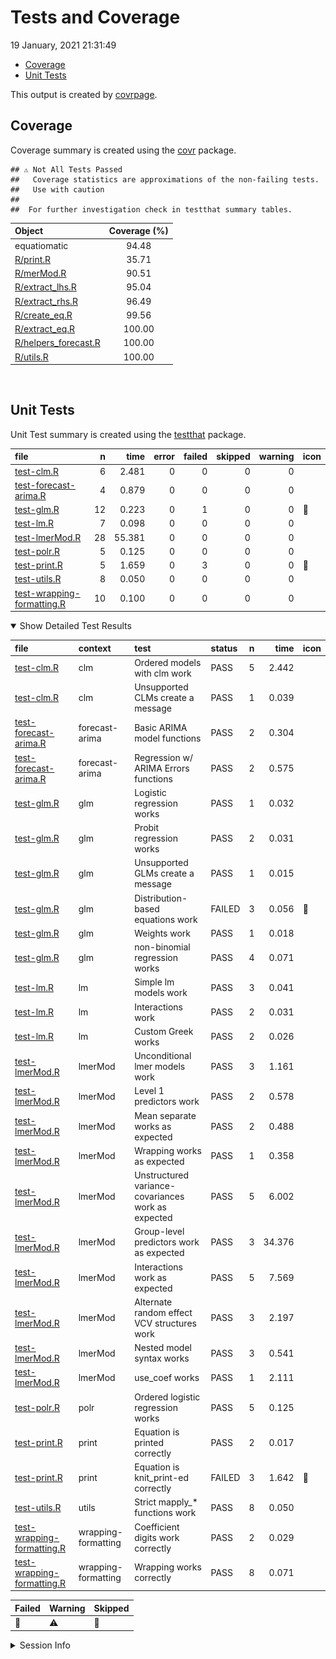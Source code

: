 Tests and Coverage
================
19 January, 2021 21:31:49

  - [Coverage](#coverage)
  - [Unit Tests](#unit-tests)

This output is created by
[covrpage](https://github.com/yonicd/covrpage).

## Coverage

Coverage summary is created using the
[covr](https://github.com/r-lib/covr) package.

    ## ⚠️ Not All Tests Passed
    ##   Coverage statistics are approximations of the non-failing tests.
    ##   Use with caution
    ## 
    ##  For further investigation check in testthat summary tables.

| Object                                           | Coverage (%) |
| :----------------------------------------------- | :----------: |
| equatiomatic                                     |    94.48     |
| [R/print.R](../R/print.R)                        |    35.71     |
| [R/merMod.R](../R/merMod.R)                      |    90.51     |
| [R/extract\_lhs.R](../R/extract_lhs.R)           |    95.04     |
| [R/extract\_rhs.R](../R/extract_rhs.R)           |    96.49     |
| [R/create\_eq.R](../R/create_eq.R)               |    99.56     |
| [R/extract\_eq.R](../R/extract_eq.R)             |    100.00    |
| [R/helpers\_forecast.R](../R/helpers_forecast.R) |    100.00    |
| [R/utils.R](../R/utils.R)                        |    100.00    |

<br>

## Unit Tests

Unit Test summary is created using the
[testthat](https://github.com/r-lib/testthat) package.

| file                                                              |  n |   time | error | failed | skipped | warning | icon |
| :---------------------------------------------------------------- | -: | -----: | ----: | -----: | ------: | ------: | :--- |
| [test-clm.R](testthat/test-clm.R)                                 |  6 |  2.481 |     0 |      0 |       0 |       0 |      |
| [test-forecast-arima.R](testthat/test-forecast-arima.R)           |  4 |  0.879 |     0 |      0 |       0 |       0 |      |
| [test-glm.R](testthat/test-glm.R)                                 | 12 |  0.223 |     0 |      1 |       0 |       0 | 🛑    |
| [test-lm.R](testthat/test-lm.R)                                   |  7 |  0.098 |     0 |      0 |       0 |       0 |      |
| [test-lmerMod.R](testthat/test-lmerMod.R)                         | 28 | 55.381 |     0 |      0 |       0 |       0 |      |
| [test-polr.R](testthat/test-polr.R)                               |  5 |  0.125 |     0 |      0 |       0 |       0 |      |
| [test-print.R](testthat/test-print.R)                             |  5 |  1.659 |     0 |      3 |       0 |       0 | 🛑    |
| [test-utils.R](testthat/test-utils.R)                             |  8 |  0.050 |     0 |      0 |       0 |       0 |      |
| [test-wrapping-formatting.R](testthat/test-wrapping-formatting.R) | 10 |  0.100 |     0 |      0 |       0 |       0 |      |

<details open>

<summary> Show Detailed Test Results </summary>

| file                                                                      | context             | test                                               | status | n |   time | icon |
| :------------------------------------------------------------------------ | :------------------ | :------------------------------------------------- | :----- | -: | -----: | :--- |
| [test-clm.R](testthat/test-clm.R#L14)                                     | clm                 | Ordered models with clm work                       | PASS   | 5 |  2.442 |      |
| [test-clm.R](testthat/test-clm.R#L34)                                     | clm                 | Unsupported CLMs create a message                  | PASS   | 1 |  0.039 |      |
| [test-forecast-arima.R](testthat/test-forecast-arima.R#L14)               | forecast-arima      | Basic ARIMA model functions                        | PASS   | 2 |  0.304 |      |
| [test-forecast-arima.R](testthat/test-forecast-arima.R#L37)               | forecast-arima      | Regression w/ ARIMA Errors functions               | PASS   | 2 |  0.575 |      |
| [test-glm.R](testthat/test-glm.R#L13)                                     | glm                 | Logistic regression works                          | PASS   | 1 |  0.032 |      |
| [test-glm.R](testthat/test-glm.R#L27)                                     | glm                 | Probit regression works                            | PASS   | 2 |  0.031 |      |
| [test-glm.R](testthat/test-glm.R#L39)                                     | glm                 | Unsupported GLMs create a message                  | PASS   | 1 |  0.015 |      |
| [test-glm.R](testthat/test-glm.R#L55)                                     | glm                 | Distribution-based equations work                  | FAILED | 3 |  0.056 | 🛑    |
| [test-glm.R](testthat/test-glm.R#L75)                                     | glm                 | Weights work                                       | PASS   | 1 |  0.018 |      |
| [test-glm.R](testthat/test-glm.R#L89)                                     | glm                 | non-binomial regression works                      | PASS   | 4 |  0.071 |      |
| [test-lm.R](testthat/test-lm.R#L8)                                        | lm                  | Simple lm models work                              | PASS   | 3 |  0.041 |      |
| [test-lm.R](testthat/test-lm.R#L22)                                       | lm                  | Interactions work                                  | PASS   | 2 |  0.031 |      |
| [test-lm.R](testthat/test-lm.R#L32_L34)                                   | lm                  | Custom Greek works                                 | PASS   | 2 |  0.026 |      |
| [test-lmerMod.R](testthat/test-lmerMod.R#L6)                              | lmerMod             | Unconditional lmer models work                     | PASS   | 3 |  1.161 |      |
| [test-lmerMod.R](testthat/test-lmerMod.R#L23)                             | lmerMod             | Level 1 predictors work                            | PASS   | 2 |  0.578 |      |
| [test-lmerMod.R](testthat/test-lmerMod.R#L36)                             | lmerMod             | Mean separate works as expected                    | PASS   | 2 |  0.488 |      |
| [test-lmerMod.R](testthat/test-lmerMod.R#L49)                             | lmerMod             | Wrapping works as expected                         | PASS   | 1 |  0.358 |      |
| [test-lmerMod.R](testthat/test-lmerMod.R#L58)                             | lmerMod             | Unstructured variance-covariances work as expected | PASS   | 5 |  6.002 |      |
| [test-lmerMod.R](testthat/test-lmerMod.R#L96)                             | lmerMod             | Group-level predictors work as expected            | PASS   | 3 | 34.376 |      |
| [test-lmerMod.R](testthat/test-lmerMod.R#L132)                            | lmerMod             | Interactions work as expected                      | PASS   | 5 |  7.569 |      |
| [test-lmerMod.R](testthat/test-lmerMod.R#L168)                            | lmerMod             | Alternate random effect VCV structures work        | PASS   | 3 |  2.197 |      |
| [test-lmerMod.R](testthat/test-lmerMod.R#L193)                            | lmerMod             | Nested model syntax works                          | PASS   | 3 |  0.541 |      |
| [test-lmerMod.R](testthat/test-lmerMod.R#L219)                            | lmerMod             | use\_coef works                                    | PASS   | 1 |  2.111 |      |
| [test-polr.R](testthat/test-polr.R#L13)                                   | polr                | Ordered logistic regression works                  | PASS   | 5 |  0.125 |      |
| [test-print.R](testthat/test-print.R#L9_L10)                              | print               | Equation is printed correctly                      | PASS   | 2 |  0.017 |      |
| [test-print.R](testthat/test-print.R#L22_L24)                             | print               | Equation is knit\_print-ed correctly               | FAILED | 3 |  1.642 | 🛑    |
| [test-utils.R](testthat/test-utils.R#L7_L10)                              | utils               | Strict mapply\_\* functions work                   | PASS   | 8 |  0.050 |      |
| [test-wrapping-formatting.R](testthat/test-wrapping-formatting.R#L5_L7)   | wrapping-formatting | Coefficient digits work correctly                  | PASS   | 2 |  0.029 |      |
| [test-wrapping-formatting.R](testthat/test-wrapping-formatting.R#L19_L21) | wrapping-formatting | Wrapping works correctly                           | PASS   | 8 |  0.071 |      |

| Failed | Warning | Skipped |
| :----- | :------ | :------ |
| 🛑      | ⚠️      | 🔶       |

</details>

<details>

<summary> Session Info </summary>

| Field    | Value                             |                                                                                                                                                                                                                                                                         |
| :------- | :-------------------------------- | :---------------------------------------------------------------------------------------------------------------------------------------------------------------------------------------------------------------------------------------------------------------------- |
| Version  | R version 4.0.3 (2020-10-10)      |                                                                                                                                                                                                                                                                         |
| Platform | x86\_64-apple-darwin17.0 (64-bit) | <a href="https://github.com/datalorax/equatiomatic/commit/1d43692b8acec080b1a8c59884c2001e5816b8cc/checks" target="_blank"><span title="Built on Github Actions">![](https://github.com/metrumresearchgroup/covrpage/blob/actions/inst/logo/gh.png?raw=true)</span></a> |
| Running  | macOS Catalina 10.15.7            |                                                                                                                                                                                                                                                                         |
| Language | en\_US                            |                                                                                                                                                                                                                                                                         |
| Timezone | UTC                               |                                                                                                                                                                                                                                                                         |

| Package  | Version |
| :------- | :------ |
| testthat | 3.0.1   |
| covr     | 3.5.1   |
| covrpage | 0.1     |

</details>

<!--- Final Status : error/failed --->
